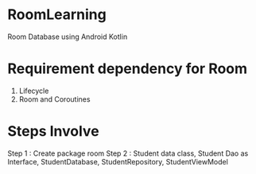 # RoomLearning
Room Database using Android Kotlin
# Requirement dependency for Room
1) Lifecycle
2) Room and Coroutines
# Steps Involve
Step 1 : Create package room
Step 2 : Student data class, Student Dao as Interface, StudentDatabase, StudentRepository, StudentViewModel
